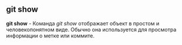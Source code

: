 ## git show

**git show** - Команда *git show* отображает объект в простом и человекопонятном виде. Обычно она используется для просмотра информации о метке или коммите.

